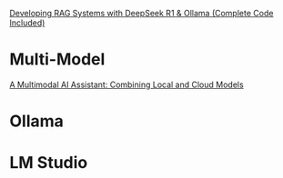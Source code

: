 
[Developing RAG Systems with DeepSeek R1 & Ollama (Complete Code Included)](https://sebastian-petrus.medium.com/developing-rag-systems-with-deepseek-r1-ollama-f2f561cfda97)

# Multi-Model
[A Multimodal AI Assistant: Combining Local and Cloud Models](https://towardsdatascience.com/a-multimodal-ai-assistant-combining-local-and-cloud-models-2006b2ea0cd9)

# Ollama

# LM Studio


